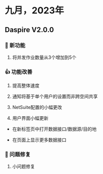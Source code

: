 # 九月，2023年

## Daspire V2.0.0

### 🎉 新功能

1. 将并发作业数量从3个增加到5个

### 👍 功能改善

1. 提高整体速度

2. 通知将基于单个用户的设置而非跨空间共享

3. NetSuite配置的小幅更改

4. 用户界面小幅更新

 * 在新标签页中打开数据接口/数据源/目的地

 * 在页面上显示更多数据接口

### 🐞 问题修复

1. 小问题修复
